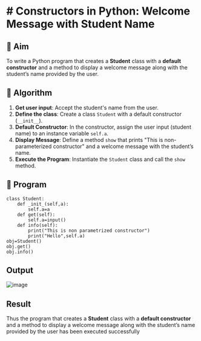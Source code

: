 # # Constructors in Python: Welcome Message with Student Name

## 🎯 Aim
To write a Python program that creates a **Student** class with a **default constructor** and a method to display a welcome message along with the student’s name provided by the user.

## 🧠 Algorithm
1. **Get user input**: Accept the student's name from the user.
2. **Define the class**: Create a class `Student` with a default constructor (`__init__`).
3. **Default Constructor**: In the constructor, assign the user input (student name) to an instance variable `self.a`.
4. **Display Message**: Define a method `show` that prints "This is non-parameterized constructor" and a welcome message with the student’s name.
5. **Execute the Program**: Instantiate the `Student` class and call the `show` method.

## 🧾 Program
```
class Student:
    def _init_(self,a):
        self.a=a
    def get(self):
        self.a=input()
    def info(self):
        print("This is non parametrized constructor")
        print("Hello",self.a)
obj=Student()
obj.get()
obj.info()
```
## Output
![image](https://github.com/user-attachments/assets/59d25fe5-1785-44b5-be5c-156c2b3d6b95)

## Result
   Thus the program that creates a **Student** class with a **default constructor** and a method to display a welcome message along with the student’s name provided by the user has been executed successfully
